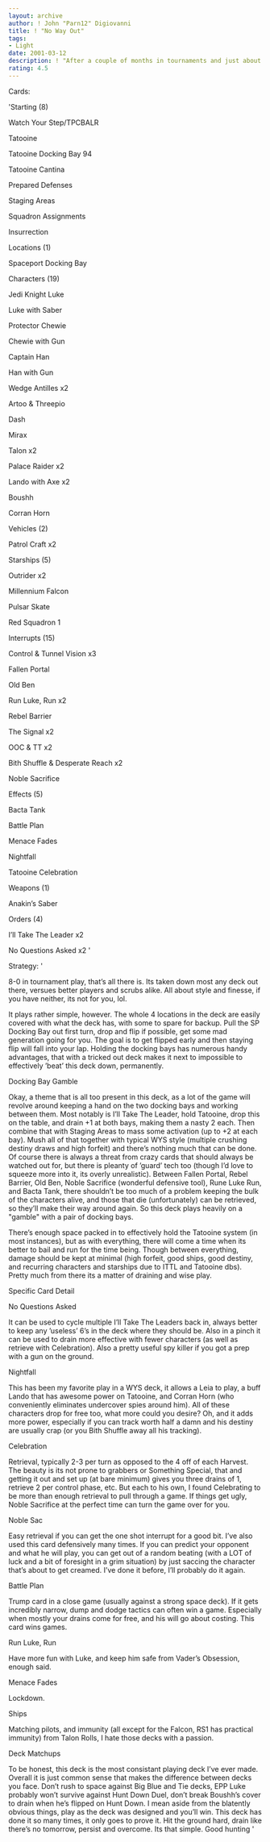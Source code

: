 ```yaml
---
layout: archive
author: ! John "Parn12" Digiovanni
title: ! "No Way Out"
tags:
- Light
date: 2001-03-12
description: ! "After a couple of months in tournaments and just about every deck type under its belt, I believe this is about as good as WYS will get."
rating: 4.5
---
```

Cards: 

'Starting (8)

Watch Your Step/TPCBALR

Tatooine

Tatooine Docking Bay 94

Tatooine Cantina

Prepared Defenses

Staging Areas

Squadron Assignments

Insurrection


Locations (1)

Spaceport Docking Bay


Characters (19)

Jedi Knight Luke

Luke with Saber

Protector Chewie

Chewie with Gun

Captain Han

Han with Gun

Wedge Antilles x2

Artoo & Threepio

Dash

Mirax

Talon x2

Palace Raider x2

Lando with Axe x2

Boushh

Corran Horn


Vehicles (2)

Patrol Craft x2


Starships (5)

Outrider x2

Millennium Falcon

Pulsar Skate

Red Squadron 1


Interrupts (15)

Control & Tunnel Vision x3

Fallen Portal

Old Ben

Run Luke, Run x2

Rebel Barrier

The Signal x2

OOC & TT x2

Bith Shuffle & Desperate Reach x2

Noble Sacrifice


Effects (5)

Bacta Tank

Battle Plan

Menace Fades

Nightfall

Tatooine Celebration


Weapons (1)

Anakin’s Saber


Orders (4)

I’ll Take The Leader x2

No Questions Asked x2 '

Strategy: '

8-0 in tournament play, that’s all there is.  Its taken down most any deck out there, versues better players and scrubs alike.  All about style and finesse, if you have neither, its not for you, lol.


It plays rather simple, however.  The whole 4 locations in the deck are easily covered with what the deck has, with some to spare for backup.  Pull the SP Docking Bay out first turn, drop and flip if possible, get some mad generation going for you.  The goal is to get flipped early and then staying flip will fall into your lap.  Holding the docking bays has numerous handy advantages, that with a tricked out deck makes it next to impossible to effectively ’beat’ this deck down, permanently.


Docking Bay Gamble

Okay, a theme that is all too present in this deck, as a lot of the game will revolve around keeping a hand on the two docking bays and working between them.  Most notably is I’ll Take The Leader, hold Tatooine, drop this on the table, and drain +1 at both bays, making them a nasty 2 each.  Then combine that with Staging Areas to mass some activation (up to +2 at each bay).  Mush all of that together with typical WYS style (multiple crushing destiny draws and high forfeit) and there’s nothing much that can be done.  Of course there is always a threat from crazy cards that should always be watched out for, but there is pleanty of ’guard’ tech too (though I’d love to squeeze more into it, its overly unrealistic).  Between Fallen Portal, Rebel Barrier, Old Ben, Noble Sacrifice (wonderful defensive tool), Rune Luke Run, and Bacta Tank, there shouldn’t be too much of a problem keeping the bulk of the characters alive, and those that die (unfortunately) can be retrieved, so they’ll make their way around again.  So this deck plays heavily on a "gamble" with a pair of docking bays.


There’s enough space packed in to effectively hold the Tatooine system (in most instances), but as with everything, there will come a time when its better to bail and run for the time being.  Though between everything, damage should be kept at minimal (high forfeit, good ships, good destiny, and recurring characters and starships due to ITTL and Tatooine dbs).  Pretty much from there its a matter of draining and wise play.


Specific Card Detail

No Questions Asked

It can be used to cycle multiple I’ll Take The Leaders back in, always better to keep any ’useless’ 6’s in the deck where they should be.  Also in a pinch it can be used to drain more effective with fewer characters (as well as retrieve with Celebration).  Also a pretty useful spy killer if you got a prep with a gun on the ground.


Nightfall

This has been my favorite play in a WYS deck, it allows a Leia to play, a buff Lando that has awesome power on Tatooine, and Corran Horn (who conveniently eliminates undercover spies around him).  All of these characters drop for free too, what more could you desire?  Oh, and it adds more power, especially if you can track worth half a damn and his destiny are usually crap (or you Bith Shuffle away all his tracking).


Celebration

Retrieval, typically 2-3 per turn as opposed to the 4 off of each Harvest.  The beauty is its not prone to grabbers or Something Special, that and getting it out and set up (at bare minimum) gives you three drains of 1, retrieve 2 per control phase, etc.  But each to his own, I found Celebrating to be more than enough retrieval to pull through a game.  If things get ugly, Noble Sacrifice at the perfect time can turn the game over for you.


Noble Sac

Easy retrieval if you can get the one shot interrupt for a good bit.  I’ve also used this card defensively many times.  If you can predict your opponent and what he will play, you can get out of a random beating (with a LOT of luck and a bit of foresight in a grim situation) by just saccing the character that’s about to get creamed.  I’ve done it before, I’ll probably do it again.


Battle Plan

Trump card in a close game (usually against a strong space deck).  If it gets incredibly narrow, dump and dodge tactics can often win a game.  Especially when mostly your drains come for free, and his will go about costing.  This card wins games.


Run Luke, Run

Have more fun with Luke, and keep him safe from Vader’s Obsession, enough said.


Menace Fades

Lockdown.


Ships

Matching pilots, and immunity (all except for the Falcon, RS1 has practical immunity) from Talon Rolls, I hate those decks with a passion.


Deck Matchups

To be honest, this deck is the most consistant playing deck I’ve ever made.  Overall it is just common sense that makes the difference between decks you face.  Don’t rush to space against Big Blue and Tie decks, EPP Luke probably won’t survive against Hunt Down Duel, don’t break Boushh’s cover to drain when he’s flipped on Hunt Down.  I mean aside from the blatently obvious things, play as the deck was designed and you’ll win.  This deck has done it so many times, it only goes to prove it.  Hit the ground hard, drain like there’s no tomorrow, persist and overcome.  Its that simple.  Good hunting '